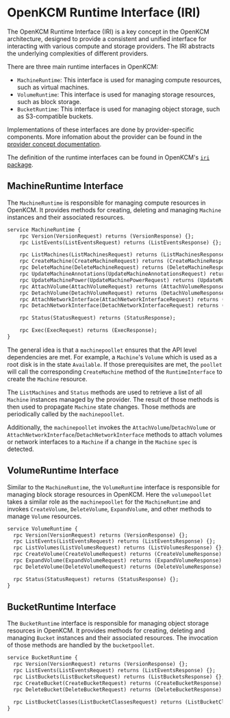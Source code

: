 # OpenKCM Runtime Interface (IRI)

The OpenKCM Runtime Interface (IRI) is a key concept in the OpenKCM architecture, designed to provide a consistent
and unified interface for interacting with various compute and storage providers. The IRI abstracts the underlying 
complexities of different providers.

There are three main runtime interfaces in OpenKCM:
- `MachineRuntime`: This interface is used for managing compute resources, such as virtual machines.
- `VolumeRuntime`: This interface is used for managing storage resources, such as block storage.
- `BucketRuntime`: This interface is used for managing object storage, such as S3-compatible buckets.

Implementations of these interfaces are done by provider-specific components. More infomation about the provider can
be found in the [provider concept documentation](/saas/architecture/providers/).

The definition of the runtime interfaces can be found in OpenKCM's [`iri` package](https://github.com/openkcm/openkcm.github.io/tree/main/iri/).

## MachineRuntime Interface

The `MachineRuntime` is responsible for managing compute resources in OpenKCM. It provides methods for creating,
deleting and managing `Machine` instances and their associated resources.

```proto
service MachineRuntime {
    rpc Version(VersionRequest) returns (VersionResponse) {};
    rpc ListEvents(ListEventsRequest) returns (ListEventsResponse) {};

    rpc ListMachines(ListMachinesRequest) returns (ListMachinesResponse) {};
    rpc CreateMachine(CreateMachineRequest) returns (CreateMachineResponse) {};
    rpc DeleteMachine(DeleteMachineRequest) returns (DeleteMachineResponse) {};
    rpc UpdateMachineAnnotations(UpdateMachineAnnotationsRequest) returns (UpdateMachineAnnotationsResponse);
    rpc UpdateMachinePower(UpdateMachinePowerRequest) returns (UpdateMachinePowerResponse);
    rpc AttachVolume(AttachVolumeRequest) returns (AttachVolumeResponse) {};
    rpc DetachVolume(DetachVolumeRequest) returns (DetachVolumeResponse) {};
    rpc AttachNetworkInterface(AttachNetworkInterfaceRequest) returns (AttachNetworkInterfaceResponse);
    rpc DetachNetworkInterface(DetachNetworkInterfaceRequest) returns (DetachNetworkInterfaceResponse);

    rpc Status(StatusRequest) returns (StatusResponse);

    rpc Exec(ExecRequest) returns (ExecResponse);
}
```

The general idea is that a `machinepoollet` ensures that the API level dependencies are met. For example, a `Machine`'s `Volume` which is used as a root disk is in the state `Available`. If those prerequisites are met, the `poollet` will call the corresponding `CreateMachine` method of the `RuntimeInterface` to create the `Machine` resource.

The `ListMachines` and `Status` methods are used to retrieve a list of all `Machine` instances managed by the provider. 
The result of those methods is then used to propagate `Machine` state changes. Those methods are periodically called by 
the `machinepoollet`.

Additionally, the `machinepoollet` invokes the `AttachVolume`/`DetachVolume` or `AttachNetworkInterface`/`DetachNetworkInterface` 
methods to attach volumes or network interfaces to a `Machine` if a change in the `Machine` `spec` is detected.

## VolumeRuntime Interface

Similar to the `MachineRuntime`, the `VolumeRuntime` interface is responsible for managing block storage resources in OpenKCM.
Here the `volumepoollet` takes a similar role as the `machinepoollet` for the `MachineRuntime` and invokes `CreateVolume`,
`DeleteVolume`, `ExpandVolume`, and other methods to manage `Volume` resources.

```proto
service VolumeRuntime {
  rpc Version(VersionRequest) returns (VersionResponse) {};
  rpc ListEvents(ListEventsRequest) returns (ListEventsResponse) {};
  rpc ListVolumes(ListVolumesRequest) returns (ListVolumesResponse) {};
  rpc CreateVolume(CreateVolumeRequest) returns (CreateVolumeResponse) {};
  rpc ExpandVolume(ExpandVolumeRequest) returns (ExpandVolumeResponse) {};
  rpc DeleteVolume(DeleteVolumeRequest) returns (DeleteVolumeResponse) {};

  rpc Status(StatusRequest) returns (StatusResponse) {};
}
```

## BucketRuntime Interface

The `BucketRuntime` interface is responsible for managing object storage resources in OpenKCM. It provides methods
for creating, deleting and managing `Bucket` instances and their associated resources. The invocation of those methods
are handled by the `bucketpoollet`.

```proto
service BucketRuntime {
  rpc Version(VersionRequest) returns (VersionResponse) {};
  rpc ListEvents(ListEventsRequest) returns (ListEventsResponse) {};
  rpc ListBuckets(ListBucketsRequest) returns (ListBucketsResponse) {};
  rpc CreateBucket(CreateBucketRequest) returns (CreateBucketResponse) {};
  rpc DeleteBucket(DeleteBucketRequest) returns (DeleteBucketResponse) {};

  rpc ListBucketClasses(ListBucketClassesRequest) returns (ListBucketClassesResponse) {};
}
```
